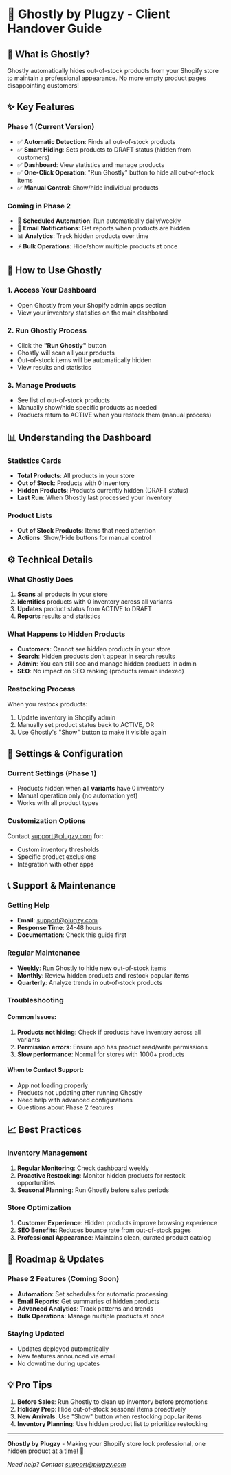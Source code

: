 # 👻 Ghostly by Plugzy - Client Handover Guide

## 🎯 What is Ghostly?

Ghostly automatically hides out-of-stock products from your Shopify store to maintain a professional appearance. No more empty product pages disappointing customers!

## ✨ Key Features

### Phase 1 (Current Version)
- ✅ **Automatic Detection**: Finds all out-of-stock products
- ✅ **Smart Hiding**: Sets products to DRAFT status (hidden from customers)
- ✅ **Dashboard**: View statistics and manage products
- ✅ **One-Click Operation**: "Run Ghostly" button to hide all out-of-stock items
- ✅ **Manual Control**: Show/hide individual products

### Coming in Phase 2
- 🔄 **Scheduled Automation**: Run automatically daily/weekly
- 📧 **Email Notifications**: Get reports when products are hidden
- 📊 **Analytics**: Track hidden products over time
- ⚡ **Bulk Operations**: Hide/show multiple products at once

## 🚀 How to Use Ghostly

### 1. Access Your Dashboard
- Open Ghostly from your Shopify admin apps section
- View your inventory statistics on the main dashboard

### 2. Run Ghostly Process
- Click the **"Run Ghostly"** button
- Ghostly will scan all your products
- Out-of-stock items will be automatically hidden
- View results and statistics

### 3. Manage Products
- See list of out-of-stock products
- Manually show/hide specific products as needed
- Products return to ACTIVE when you restock them (manual process)

## 📊 Understanding the Dashboard

### Statistics Cards
- **Total Products**: All products in your store
- **Out of Stock**: Products with 0 inventory
- **Hidden Products**: Products currently hidden (DRAFT status)
- **Last Run**: When Ghostly last processed your inventory

### Product Lists
- **Out of Stock Products**: Items that need attention
- **Actions**: Show/Hide buttons for manual control

## ⚙️ Technical Details

### What Ghostly Does
1. **Scans** all products in your store
2. **Identifies** products with 0 inventory across all variants
3. **Updates** product status from ACTIVE to DRAFT
4. **Reports** results and statistics

### What Happens to Hidden Products
- **Customers**: Cannot see hidden products in your store
- **Search**: Hidden products don't appear in search results
- **Admin**: You can still see and manage hidden products in admin
- **SEO**: No impact on SEO ranking (products remain indexed)

### Restocking Process
When you restock products:
1. Update inventory in Shopify admin
2. Manually set product status back to ACTIVE, OR
3. Use Ghostly's "Show" button to make it visible again

## 🔧 Settings & Configuration

### Current Settings (Phase 1)
- Products hidden when **all variants** have 0 inventory
- Manual operation only (no automation yet)
- Works with all product types

### Customization Options
Contact support@plugzy.com for:
- Custom inventory thresholds
- Specific product exclusions
- Integration with other apps

## 📞 Support & Maintenance

### Getting Help
- **Email**: support@plugzy.com
- **Response Time**: 24-48 hours
- **Documentation**: Check this guide first

### Regular Maintenance
- **Weekly**: Run Ghostly to hide new out-of-stock items
- **Monthly**: Review hidden products and restock popular items
- **Quarterly**: Analyze trends in out-of-stock products

### Troubleshooting

#### Common Issues:
1. **Products not hiding**: Check if products have inventory across all variants
2. **Permission errors**: Ensure app has product read/write permissions
3. **Slow performance**: Normal for stores with 1000+ products

#### When to Contact Support:
- App not loading properly
- Products not updating after running Ghostly
- Need help with advanced configurations
- Questions about Phase 2 features

## 📈 Best Practices

### Inventory Management
1. **Regular Monitoring**: Check dashboard weekly
2. **Proactive Restocking**: Monitor hidden products for restock opportunities
3. **Seasonal Planning**: Run Ghostly before sales periods

### Store Optimization
1. **Customer Experience**: Hidden products improve browsing experience
2. **SEO Benefits**: Reduces bounce rate from out-of-stock pages
3. **Professional Appearance**: Maintains clean, curated product catalog

## 🔮 Roadmap & Updates

### Phase 2 Features (Coming Soon)
- **Automation**: Set schedules for automatic processing
- **Email Reports**: Get summaries of hidden products
- **Advanced Analytics**: Track patterns and trends
- **Bulk Operations**: Manage multiple products at once

### Staying Updated
- Updates deployed automatically
- New features announced via email
- No downtime during updates

## 💡 Pro Tips

1. **Before Sales**: Run Ghostly to clean up inventory before promotions
2. **Holiday Prep**: Hide out-of-stock seasonal items proactively
3. **New Arrivals**: Use "Show" button when restocking popular items
4. **Inventory Planning**: Use hidden product list to prioritize restocking

---

**Ghostly by Plugzy** - Making your Shopify store look professional, one hidden product at a time! 👻

*Need help? Contact support@plugzy.com*

